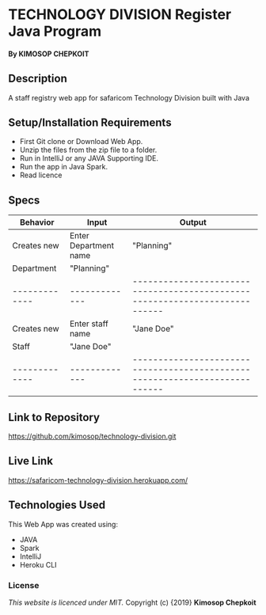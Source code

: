# TECHNOLOGY DIVISION Register Java Program

#### By **KIMOSOP CHEPKOIT**

## Description
A staff registry web app for safaricom Technology Division built with Java


## Setup/Installation Requirements
* First Git clone or Download Web App.
* Unzip the files from the zip file to a folder.
* Run in IntelliJ or any JAVA Supporting IDE.
* Run the app in Java Spark.
* Read licence


## Specs

|    Behavior   |     Input     |    Output                                                                  |
| ------------- | ------------- | ---------------------------------------------------------------------------|
| Creates new   | Enter Department name|     "Planning"                                                                 |
|   Department  |     "Planning"|                                                                            |
| ------------- | ------------- | ---------------------------------------------------------------------------|
| Creates new   |Enter staff name     |     "Jane Doe"                                                        |
|    Staff      |  "Jane Doe"             |                                                                            |
| ------------- | ------------- | ---------------------------------------------------------------------------|

## Link to Repository
https://github.com/kimosop/technology-division.git

## Live Link

https://safaricom-technology-division.herokuapp.com/


## Technologies Used
This Web App was created using:
* JAVA
* Spark
* IntelliJ
* Heroku CLI


### License
*This website is licenced under MIT.*
Copyright (c) {2019} **Kimosop Chepkoit**
